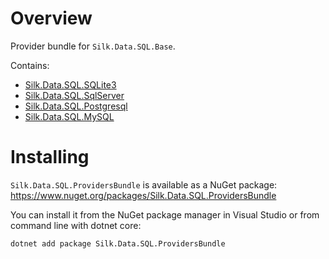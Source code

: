 # Overview

Provider bundle for `Silk.Data.SQL.Base`.

Contains:

- [Silk.Data.SQL.SQLite3](https://github.com/SilkStack/Silk.Data.SQL.SQLite3)
- [Silk.Data.SQL.SqlServer](https://github.com/SilkStack/Silk.Data.SQL.SqlServer)
- [Silk.Data.SQL.Postgresql](https://github.com/SilkStack/Silk.Data.SQL.Postgresql)
- [Silk.Data.SQL.MySQL](https://github.com/SilkStack/Silk.Data.SQL.MySQL)

# Installing

`Silk.Data.SQL.ProvidersBundle` is available as a NuGet package: https://www.nuget.org/packages/Silk.Data.SQL.ProvidersBundle

You can install it from the NuGet package manager in Visual Studio or from command line with dotnet core:

~~~~
dotnet add package Silk.Data.SQL.ProvidersBundle
~~~~